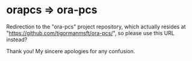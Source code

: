 # orapcs => ora-pcs
Redirection to the "ora-pcs" project repository, which actually resides at "https://github.com/tigormanmsft/ora-pcs/", so please use this URL instead?

Thank you!  My sincere apologies for any confusion.
